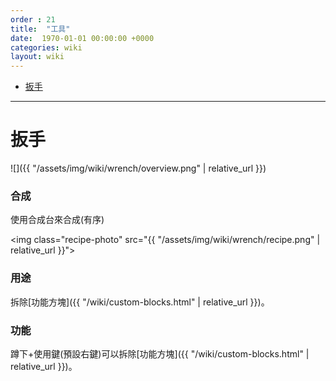 ```yaml
---
order : 21
title:  "工具"
date:  1970-01-01 00:00:00 +0000
categories: wiki
layout: wiki
---
```


- [扳手](#扳手)

---

# 扳手

![]({{ "/assets/img/wiki/wrench/overview.png" | relative_url }})

### 合成

使用合成台來合成(有序)

<img class="recipe-photo" src="{{ "/assets/img/wiki/wrench/recipe.png" | relative_url }}">

### 用途

拆除[功能方塊]({{ "/wiki/custom-blocks.html" | relative_url }})。

### 功能

蹲下+使用鍵(預設右鍵)可以拆除[功能方塊]({{ "/wiki/custom-blocks.html" | relative_url }})。
